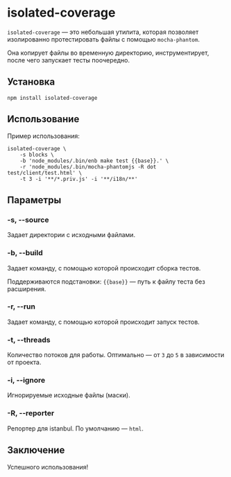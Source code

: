 # isolated-coverage

`isolated-coverage` — это небольшая утилита, которая позволяет
изолированно протестировать файлы с помощью `mocha-phantom`.

Она копирует файлы во временную директорию, инструментирует, после чего запускает тесты поочередно.

## Установка

```
npm install isolated-coverage
```

## Использование

Пример использования:

```
isolated-coverage \
    -s blocks \
    -b 'node_modules/.bin/enb make test {{base}}.' \
    -r 'node_modules/.bin/mocha-phantomjs -R dot test/client/test.html' \
    -t 3 -i '**/*.priv.js' -i '**/i18n/**'
```

## Параметры

### -s, --source

Задает директории с исходными файлами.

### -b, --build

Задает команду, с помощью которой происходит сборка тестов.

Поддерживаются подстановки: `{{base}}` — путь к файлу теста без расширения.

### -r, --run

Задает команду, с помощью которой происходит запуск тестов.

### -t, --threads

Количество потоков для работы. Оптимально — от `3` до `5` в зависимости от проекта.

### -i, --ignore

Игнорируемые исходные файлы (маски).

### -R, --reporter

Репортер для istanbul. По умолчанию — `html`.

## Заключение

Успешного использования!
